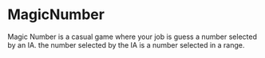 # MagicNumber
Magic Number is a casual game where your job is guess a number selected by an IA. the number selected by the IA is a number selected in a range.
